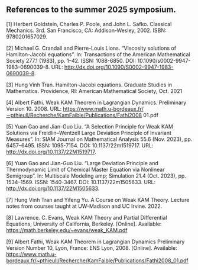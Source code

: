 ## References to the summer 2025 symposium.

[1] Herbert Goldstein, Charles P. Poole, and John L. Safko. Classical Mechanics. 3rd. San Francisco, CA: Addison-Wesley, 2002. ISBN: 9780201657029.

[2] Michael G. Crandall and Pierre-Louis Lions. “Viscosity solutions of Hamilton-Jacobi equations”. In: Transactions of the American Mathematical Society 277.1 (1983), pp. 1–42. ISSN: 1088-6850. DOI: 10.1090/s0002-9947-1983-0690039-8. URL: http://dx.doi.org/10.1090/S0002-9947-1983-0690039-8.

[3] Hung Vinh Tran. Hamilton-Jacobi equations. Graduate Studies in Mathematics. Providence, RI: American Mathematical Society, Oct. 2021

[4] Albert Fathi. Weak KAM Theorem in Lagrangian Dynamics. Preliminary Version 10. 2008. URL: https://www.math.u-bordeaux.fr/∼pthieull/Recherche/KamFaible/Publications/Fathi2008 01.pdf

[5] Yuan Gao and Jian-Guo Liu. “A Selection Principle for Weak KAM Solutions via Freidlin–Wentzell Large Deviation Principle of Invariant Measures”. In: SIAM Journal on Mathematical Analysis 55.6 (Nov. 2023), pp. 6457–6495. ISSN: 1095-7154. DOI: 10.1137/22m1519717. URL: http://dx.doi.org/10.1137/22M1519717.

[6] Yuan Gao and Jian-Guo Liu. “Large Deviation Principle and Thermodynamic Limit of Chemical Master Equation via Nonlinear Semigroup”. In: Multiscale Modeling amp; Simulation 21.4 (Oct. 2023), pp. 1534–1569. ISSN: 1540-3467. DOI: 10.1137/22m1505633. URL: http://dx.doi.org/10.1137/22M1505633.

[7] Hung Vinh Tran and Yifeng Yu. A Course on Weak KAM Theory. Lecture notes from courses taught at UW-Madison and UC Irvine. 2022.

[8] Lawrence. C. Evans, Weak KAM Theory and Partial Differential Equations, University of California, Berkeley. [Online]. Available: https://math.berkeley.edu/~evans/weak_KAM.pdf

[9] Albert Fathi, Weak KAM Theorem in Lagrangian Dynamics Preliminary Version Number 10, Lyon, France: ENS Lyon, 2008. [Online]. Available: https://www.math.u-bordeaux.fr/~pthieull/Recherche/KamFaible/Publications/Fathi2008_01.pdf
